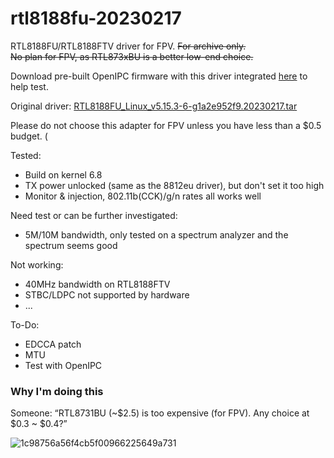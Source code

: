 # rtl8188fu-20230217

RTL8188FU/RTL8188FTV driver for FPV. 
~~For archive only.~~  
~~No plan for FPV, as RTL873xBU is a better low-end choice.~~   

Download pre-built OpenIPC firmware with this driver integrated [here](https://github.com/libc0607/openipc-firmware/releases/tag/latest) to help test.  

Original driver: [RTL8188FU_Linux_v5.15.3-6-g1a2e952f9.20230217.tar](https://github.com/libc0607/rtl8188fu-20230217/blob/main/RTL8188FU_Linux_v5.15.3-6-g1a2e952f9.20230217.tar)  

Please do not choose this adapter for FPV unless you have less than a $0.5 budget. (  

Tested:
 - Build on kernel 6.8  
 - TX power unlocked (same as the 8812eu driver), but don't set it too high  
 - Monitor & injection, 802.11b(CCK)/g/n rates all works well

Need test or can be further investigated:
 - 5M/10M bandwidth, only tested on a spectrum analyzer and the spectrum seems good

Not working:
 - 40MHz bandwidth on RTL8188FTV
 - STBC/LDPC not supported by hardware
 - ...

To-Do: 
 - EDCCA patch
 - MTU
 - Test with OpenIPC

### Why I'm doing this
Someone: “RTL8731BU (~$2.5) is too expensive (for FPV). Any choice at $0.3 ~ $0.4?”  

![1c98756a56f4cb5f00966225649a731](https://github.com/user-attachments/assets/39b78b8f-382c-4c48-96c8-d16d35394e01)


